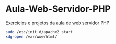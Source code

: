 # Aula-Web-Servidor-PHP
Exercicios e projetos da aula de web servidor PHP

```bash
sudo /etc/init.d/apache2 start
xdg-open /var/www/html/
```